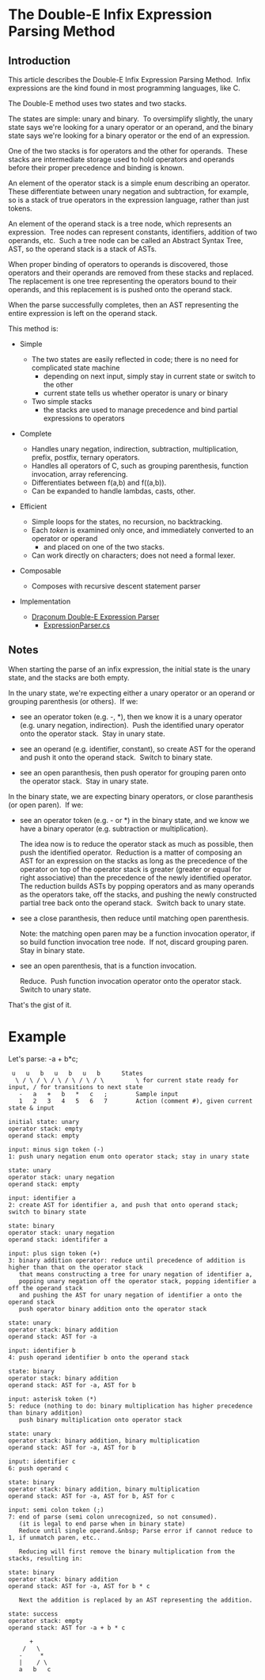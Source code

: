 # The Double-E Infix Expression Parsing Method

## Introduction 

This article describes the Double-E Infix Expression Parsing Method.&nbsp; 
Infix expressions are the kind found in most programming languages, like C.

The Double-E method uses two states and two stacks.

The states are simple: unary and binary.&nbsp; 
To oversimplify slightly, the unary state says we're looking for a unary operator or an operand, and the binary state says we're looking for a binary operator or the end of an expression.

One of the two stacks is for operators and the other for operands.&nbsp; 
These stacks are intermediate storage used to hold operators and operands before their proper precedence and binding is known.&nbsp; 

An element of the operator stack is a simple enum describing an operator.&nbsp; 
These differentiate between unary negation and subtraction, for example, so is a stack of true operators in the expression language, rather than just tokens.

An element of the operand stack is a tree node, which represents an expression.&nbsp; 
Tree nodes can represent constants, identifiers, addition of two operands, etc.&nbsp; 
Such a tree node can be called an Abstract Syntax Tree, AST, so the operand stack is a stack of ASTs.

When proper binding of operators to operands is discovered, those operators and their operands are removed from these stacks and replaced.&nbsp; 
The replacement is one tree representing the operators bound to their operands, and this replacement is is pushed onto the operand stack.

When the parse successfully completes, then an AST representing the entire expression is left on the operand stack.

This method is:

* Simple  
	* The two states are easily reflected in code; there is no need for complicated state machine
	  * depending on next input, simply stay in current state or switch to the other
	  * current state tells us whether operator is unary or binary
	* Two simple stacks
	  * the stacks are used to manage precedence and bind partial expressions to operators

* Complete
	* Handles unary negation, indirection, subtraction, multiplication, prefix, postfix, ternary operators.
	* Handles all operators of C, such as grouping parenthesis, function invocation, array referencing.
	* Differentiates between f(a,b) and f((a,b)).
	* Can be expanded to handle lambdas, casts, other.

* Efficient
	* Simple loops for the states, no recursion, no backtracking.
	* Each *token* is examined only once, and immediately converted to an operator or operand
	  * and placed on one of the two stacks.
	* Can work directly on characters; does not need a formal lexer.

* Composable 
	* Composes with recursive descent statement parser

* Implementation
	* [Draconum Double-E Expression Parser](https://github.com/erikeidt/Draconum/tree/master/src/3.%20Expression%20Parser)
	  * [ExpressionParser.cs](https://github.com/erikeidt/Draconum/blob/master/src/3.%20Expression%20Parser/Expression%20Parser%20Library/ExpressionParser.cs)

## Notes

When starting the parse of an infix expression, the initial state is the unary state, and the stacks are both empty.

In the unary state, we're expecting either a unary operator or an operand or grouping parenthesis (or others).&nbsp; If we:

* see an operator token (e.g. -, \*), then we know it is a unary operator (e.g. unary negation, indirection).&nbsp; Push the identified unary operator onto the operator stack.&nbsp; Stay in unary state.

* see an operand (e.g. identifier, constant), so create AST for the operand and push it onto the operand stack.&nbsp; Switch to binary state.

* see an open paranthesis, then push operator for grouping paren onto the operator stack.&nbsp; Stay in unary state.

In the binary state, we are expecting binary operators, or close paranthesis (or open paren).&nbsp; If we:

* see an operator token (e.g. - or \*) in the binary state, and we know we have a binary operator (e.g. subtraction or multiplication).

  The idea now is to reduce the operator stack as much as possible, then push the identified operator.&nbsp;
Reduction is a matter of composing an AST for an expression on the stacks as long as the precedence of the 
operator on top of the operator stack is greater (greater or equal for right associative) than the precedence of the newly identified operator.&nbsp;
The reduction builds ASTs by popping operators and as many operands as the operators take, 
off the stacks, and pushing the newly constructed partial tree back onto the operand stack.&nbsp; Switch back to unary state.

* see a close paranthesis, then reduce until matching open parenthesis.

  Note: the matching open paren may be a function invocation operator, if so build function invocation tree node.&nbsp; 
If not, discard grouping paren.&nbsp; Stay in binary state.

* see an open parenthesis, that is a function invocation.

  Reduce.&nbsp; Push function invocation operator onto the operator stack.&nbsp; Switch to unary state.

That's the gist of it.  

# Example

Let's parse: -a + b*c;

```
 u   u   b   u   b   u   b		States
  \ / \ / \ / \ / \ / \ / \     	\ for current state ready for input, / for transitions to next state
   -   a   +   b   *   c   ;		Sample input
   1   2   3   4   5   6   7		Action (comment #), given current state & input

initial state: unary
operator stack: empty
operand stack: empty

input: minus sign token (-)
1: push unary negation enum onto operator stack; stay in unary state

state: unary
operator stack: unary negation
operand stack: empty

input: identifier a
2: create AST for identifier a, and push that onto operand stack; switch to binary state

state: binary
operator stack: unary negation
operand stack: identififer a

input: plus sign token (+)
3: binary addition operator: reduce until precedence of addition is higher than that on the operator stack
   that means constructing a tree for unary negation of identifier a,
   popping unary negation off the operator stack, popping identifier a off the operand stack
   and pushing the AST for unary negation of identifier a onto the operand stack
   push operator binary addition onto the operator stack

state: unary
operator stack: binary addition
operand stack: AST for -a

input: identifier b
4: push operand identifier b onto the operand stack

state: binary
operator stack: binary addition
operand stack: AST for -a, AST for b

input: asterisk token (*)
5: reduce (nothing to do: binary multiplication has higher precedence than binary addition)
   push binary multiplication onto operator stack

state: unary
operator stack: binary addition, binary multiplication
operand stack: AST for -a, AST for b

input: identifier c
6: push operand c

state: binary
operator stack: binary addition, binary multiplication
operand stack: AST for -a, AST for b, AST for c

input: semi colon token (;)
7: end of parse (semi colon unrecognized, so not consumed).
   (it is legal to end parse when in binary state)
   Reduce until single operand.&nbsp; Parse error if cannot reduce to 1, if unmatch paren, etc..
   
   Reducing will first remove the binary multiplication from the stacks, resulting in:

state: binary
operator stack: binary addition
operand stack: AST for -a, AST for b * c

   Next the addition is replaced by an AST representing the addition.
   
state: success
operator stack: empty
operand stack: AST for -a + b * c

      +
    /   \
   -     *  
   |    / \
   a   b   c

```
